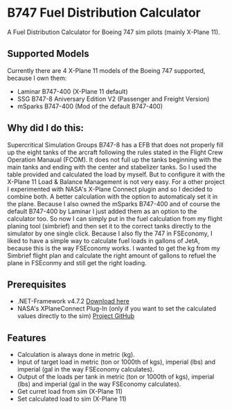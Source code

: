 # B747 Fuel Distribution Calculator
A Fuel Distribution Calculator for Boeing 747 sim pilots (mainly X-Plane 11).
## Supported Models
Currently there are 4 X-Plane 11 models of the Boeing 747 supported, because I own them:
- Laminar B747-400 (X-Plane 11 default)
- SSG B747-8 Aniversary Edition V2 (Passenger and Freight Version)
- mSparks B747-400 (Mod of the default B747-400)
## Why did I do this:
Supercritical Simulation Groups B747-8 has a EFB that does not properly fill up the eight tanks of the arcraft following the rules stated in the Flight Crew Operation Manaual (FCOM). It does not full up the tanks beginning with the main tanks and ending with the center and stabelizer tanks. So I used the table provided and calculated the load by myself. But to configure it with the X-Plane 11 Load & Balance Management is not very easy.
For a other project I experimented with NASA's X-Plane Connect plugin and so I decided to combine both. A better calculation with the option to automaticaly set it in the plane.
Because I also owned the mSparks B747-400 and of course the default B747-400 by Laminar I just added them as an option to the calculator too.
So now I can simply put in the fuel calculation from my flight planing tool (simbrief) and then set it to the correct tanks directly to the simulator by one single click.
Because I also fly the 747 in FSEconomy, I liked to have a simple way to calculate fuel loads in gallons of JetA, because this is the way FSEconomy works. I wanted to get the kg from my Simbrief flight plan and calculate the right amount of gallons to refuel the plane in FSEconmy and still get the right loading.
## Prerequisites
- .NET-Framework v4.7.2 [Download here](https://dotnet.microsoft.com/download/dotnet-framework/net472)
- NASA's XPlaneConnect Plug-In (only if you want to set the calculated values directly to the sim) [Project GitHub](https://github.com/nasa/XPlaneConnect)
## Features
- Calculation is always done in metric (kg).
- Input of target load in metric (ton or 1000th of kgs), imperial (lbs) and imperial (gal in the way FSEconomy calculates).
- Output of the loads per tank in metric (ton or 1000th of kgs), imperial (lbs) and imperial (gal in the way FSEconomy calculates).
- Get curret load from sim (X-Plane 11)
- Set calculated load to sim (X-Plane 11)
